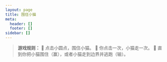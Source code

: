 ```yaml
---
layout: page
title: 围住小猫
meta:
  header: []
  footer: []
sidebar: []
---
```

<div align="center">
    <div id="catch-the-cat"></div>
</div>

<script src="js/phaser.min.js"></script>
<script src="js/catch-the-cat.js"></script>
<script src="js/game.js"></script>

> <strong>游戏规则：</strong>
:bell: 点击小圆点，围住小猫。
:bell: 你点击一次，小猫走一次。
:bell: 直到你把小猫围住（赢），或者小猫走到边界并逃跑（输）。
